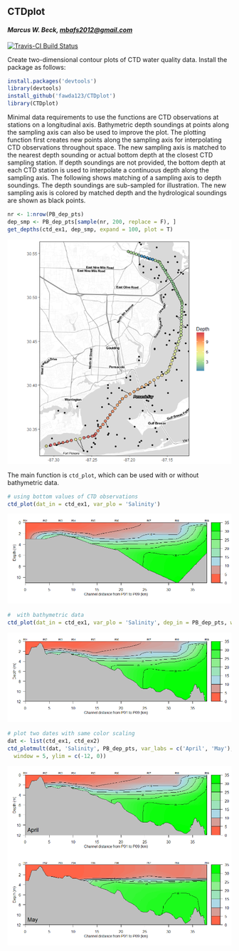 
## CTDplot

#### *Marcus W. Beck, mbafs2012@gmail.com*

[![Travis-CI Build Status](https://travis-ci.org/fawda123/CTDplot.svg?branch=master)](https://travis-ci.org/fawda123/CTDplot)

Create two-dimensional contour plots of CTD water quality data. Install the package as follows:


```r
install.packages('devtools')
library(devtools)
install_github('fawda123/CTDplot')
library(CTDplot)
```



Minimal data requirements to use the functions  are CTD observations at stations on a longitudinal axis.  Bathymetric depth soundings at points along the sampling axis can also be used to improve the plot.  The plotting function first creates new points along the sampling axis for interpolating CTD observations throughout space.  The new sampling axis is matched to the nearest depth sounding or actual bottom depth at the closest CTD sampling station.  If depth soundings are not provided, the bottom depth at each CTD station is used to interpolate a continuous depth along the sampling axis. The following shows matching of a sampling axis to depth soundings. The depth soundings are sub-sampled for illustration.  The new sampling axis is colored by matched depth and the hydrological soundings are shown as black points.

```r
nr <- 1:nrow(PB_dep_pts)
dep_smp <- PB_dep_pts[sample(nr, 200, replace = F), ]
get_depths(ctd_ex1, dep_smp, expand = 100, plot = T)
```

![](README_files/figure-html/unnamed-chunk-3-1.png)<!-- -->

The main function is `ctd_plot`, which can be used with or without bathymetric data. 

```r
# using bottom values of CTD observations
ctd_plot(dat_in = ctd_ex1, var_plo = 'Salinity')
```

![](README_files/figure-html/unnamed-chunk-4-1.png)<!-- -->

```r
#  with bathymetric data
ctd_plot(dat_in = ctd_ex1, var_plo = 'Salinity', dep_in = PB_dep_pts, window = 5, ylim = c(-12, 0))
```

![](README_files/figure-html/unnamed-chunk-4-2.png)<!-- -->

```r
# plot two dates with same color scaling
dat <- list(ctd_ex1, ctd_ex2)
ctd_plotmult(dat, 'Salinity', PB_dep_pts, var_labs = c('April', 'May'),
  window = 5, ylim = c(-12, 0))
```

![](README_files/figure-html/unnamed-chunk-5-1.png)<!-- -->
